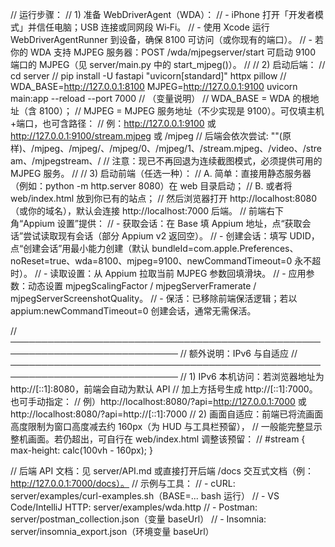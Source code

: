 // 运行步骤：
// 1) 准备 WebDriverAgent（WDA）：
// - iPhone 打开「开发者模式」并信任电脑；USB 连接或同网段 Wi‑Fi。
// - 使用 Xcode 运行 WebDriverAgentRunner 到设备，确保 8100 可访问（或你现有的端口）。
// - 若你的 WDA 支持 MJPEG 服务器：POST /wda/mjpegserver/start 可启动 9100 端口的 MJPEG（见 server/main.py 中的 start_mjpeg()）。
//
// 2) 启动后端：
// cd server
// pip install -U fastapi "uvicorn[standard]" httpx pillow
// WDA_BASE=http://127.0.0.1:8100 MJPEG=http://127.0.0.1:9100 uvicorn main:app --reload --port 7000
// （变量说明）
// WDA_BASE = WDA 的根地址（含 8100）；
// MJPEG = MJPEG 服务地址（不少实现是 9100）。可仅填主机+端口，也可含路径：
//   例：http://127.0.0.1:9100 或 http://127.0.0.1:9100/stream.mjpeg 或 /mjpeg
//   后端会依次尝试: ""(原样)、/mjpeg、/mjpeg/、/mjpeg/0、/mjpeg/1、/stream.mjpeg、/video、/stream、/mjpegstream、/
//   注意：现已不再回退为连续截图模式，必须提供可用的 MJPEG 服务。
//
// 3) 启动前端（任选一种）：
// A. 简单：直接用静态服务器（例如：python -m http.server 8080）在 web 目录启动；
// B. 或者将 web/index.html 放到你已有的站点；
// 然后浏览器打开 http://localhost:8080 （或你的域名），默认会连接 http://localhost:7000 后端。
// 前端右下角“Appium 设置”提供：
// - 获取会话：在 Base 填 Appium 地址，点“获取会话”尝试读取现有会话（部分 Appium v2 返回空）。
// - 创建会话：填写 UDID，点“创建会话”用最小能力创建（默认 bundleId=com.apple.Preferences、noReset=true、wda=8100、mjpeg=9100、newCommandTimeout=0 永不超时）。
// - 读取设置：从 Appium 拉取当前 MJPEG 参数回填滑块。
// - 应用参数：动态设置 mjpegScalingFactor / mjpegServerFramerate / mjpegServerScreenshotQuality。
// - 保活：已移除前端保活逻辑；若以 appium:newCommandTimeout=0 创建会话，通常无需保活。

// ─────────────────────────────────────────────────────────────────────────────
// 额外说明：IPv6 与自适应
// ─────────────────────────────────────────────────────────────────────────────
// 1) IPv6 本机访问：若浏览器地址为 http://[::1]:8080，前端会自动为默认 API
//    加上方括号生成 http://[::1]:7000。也可手动指定：
//    例）http://localhost:8080/?api=http://127.0.0.1:7000 或 http://localhost:8080/?api=http://[::1]:7000
// 2) 画面自适应：前端已将流画面高度限制为窗口高度减去约 160px（为 HUD 与工具栏预留），
//    一般能完整显示整机画面。若仍超出，可自行在 web/index.html 调整该预留：
//      #stream { max-height: calc(100vh - 160px); }

// 后端 API 文档：见 server/API.md 或直接打开后端 /docs 交互式文档（例：http://127.0.0.1:7000/docs）。
// 示例与工具：
// - cURL: server/examples/curl-examples.sh（BASE=... bash 运行）
// - VS Code/IntelliJ HTTP: server/examples/wda.http
// - Postman: server/postman_collection.json（变量 baseUrl）
// - Insomnia: server/insomnia_export.json（环境变量 baseUrl）
